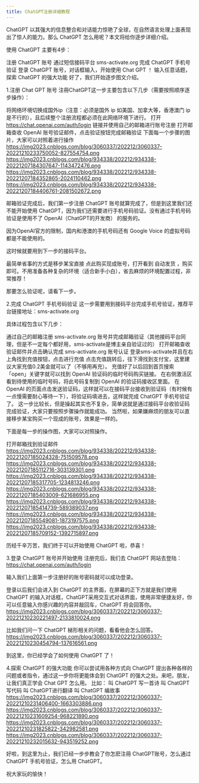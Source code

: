 ```yaml
---
title: ChatGPT注册详细教程
---
```


ChatGPT 以其强大的信息整合和对话能力惊艳了全球，在自然语言处理上面表现出了惊人的能力。那么 ChatGPT 怎么用呢？本文将给你逐步详细介绍。

使用 ChatGPT 主要有4步：

注册 ChatGPT 账号
通过短信接码平台 sms-activate.org 完成 ChatGPT 手机号验证
登录 ChatGPT 账号，对话框输入，开始使用 Chat GPT ！ 
输入任意话题，探索 ChatGPT 的强大功能
好了，我们开始逐步图文介绍。

1.注册 Chat GPT 账号
注冊ChatGPT这一步主要包含以下几步（需要按照顺序逐步操作）：

将网络环境切换成国外ip（注意：必须是国外 ip 如美国、加拿大等，香港澳门 ip 是不行的），且后续整个注册流程都必须在此网络环境下进行。
打开 https://chat.openai.com/auth/login 链接并使用自己的邮箱进行账号注册
打开邮箱查收 OpenAI 账号验证邮件，点击验证按钮完成邮箱验证
下面每一个步骤的图片，大家可以对照着进行操作
https://img2023.cnblogs.com/blog/3060337/202212/3060337-20221210233750052-827554754.png
https://img2023.cnblogs.com/blog/934338/202212/934338-20221207184307647-1143472476.png
https://img2023.cnblogs.com/blog/934338/202212/934338-20221207184352865-2024110462.png
https://img2023.cnblogs.com/blog/934338/202212/934338-20221207184406761-2081502672.png

邮箱验证完成后，我们第一步注册 ChatGPT 账号就算完成了，但是到这里我们还不能开始使用 ChatGPT，因为我们还需要进行手机号码验证。没有通过手机号码验证是使用不了 OpenAI（ChatGPT的开发商） 的服务的。

因为OpenAI官方的限制，国内和港澳的手机号码还有 Google Voice 的虚拟号码都是不能使用的。

这时候就要用到下一步的接码平台。

最简单省事的方式是移步某宝直接 点此购买现成账号，打开看到 自动发货 ，购买即可。不用准备各种复杂的环境（适合新手小白），省去麻烦的环境配置过程，非常推荐！

那要怎么验证呢，请看下一步。

2.完成 ChatGPT 手机号码验证
这一步需要用到接码平台完成手机号验证，推荐平台链接地址：sms-activate.org

具体过程包含以下几步：

通过自己的邮箱注册 sms-activate.org 账号并完成邮箱验证（其他接码平台同理，但是不一定每个都好用，sms-activate是博主亲自验证过的）
打开邮箱查收验证邮件并点击确认完成 sms-activate.org 账号认证
登录sms-activate并且在右上角找到充值按钮，点击进行充值
点击充值跳转后，往下滑找到支付宝，这里建议大家充值0.2美金就可以了（不够用再充）。
充值好了以后回到首页搜索「open」关键字就可以找到 OpenAI 验证码的临时号码购买链接。
在右侧激活区看到待使用的临时号码，将此号码复制到 OpenAI 的验证码接收区里面。
在 OpenAI 的页面点击发送验证码，这样就可以在接码平台接收到验证码（有时候有一点慢需要耐心等待一下），将验证码填进去，这样就完成 ChatGPT 手机号验证了。
 这一步比较长，但是操起其实也不复杂，简单说就是通过接码平台收验证码完成验证，大家只要按照步骤操作就能成功。
当然啦，如果嫌麻烦的朋友可以直接移步某宝购买一个现成的账号，效果是一样的。



下面是每一步的操作图，大家可以对照操作。



打开邮箱找到验证邮件
https://img2023.cnblogs.com/blog/934338/202212/934338-20221207185024328-751509578.png
https://img2023.cnblogs.com/blog/934338/202212/934338-20221207185112716-303139301.png
https://img2023.cnblogs.com/blog/934338/202212/934338-20221207185317705-1234813246.png
https://img2023.cnblogs.com/blog/934338/202212/934338-20221207185403009-621686955.png
https://img2023.cnblogs.com/blog/934338/202212/934338-20221207185414739-589389037.png
https://img2023.cnblogs.com/blog/934338/202212/934338-20221207185549081-1873197575.png
https://img2023.cnblogs.com/blog/934338/202212/934338-20221207185709152-1392715897.png

历经千辛万苦，我们终于可以开始使用 ChatGPT 啦，恭喜！

3.登录 ChatGPT 账号并开始使用
注册完后，我们去 ChatGPT 网站去登陆： https://chat.openai.com/auth/login

输入我们上面第一步注册好的账号密码就可以成功登录。
 
登录以后我们会进入到 ChatGPT 的主界面，在屏幕的正下方就是我们使用 ChatGPT 的输入对话框，ChatGPT采用交互式对话界面，使用非常便捷友好，你可以任意输入你感兴趣的内容并敲回车，ChatGPT 将会回答你。
https://img2023.cnblogs.com/blog/3060337/202212/3060337-20221210230221497-2133810024.png

比如我们问一下 ChatGPT 梯形相关的问题，看看他会怎么回答。
https://img2023.cnblogs.com/blog/3060337/202212/3060337-20221210230454794-137616561.png

到这里，你已经学会了如何使用 ChatGPT 了！

 

4.探索 ChatGPT 的强大功能
你可以尝试用各种方式向 ChatGPT 提出各种各样的问题或者指令，通过这一步你将更能体会到 ChatGPT 的强大之处。来吧，朋友，让我们真正学会 Chat GPT 怎么用。
比如：
叫 ChatGPT 写一首诗
叫 ChatGPT 写代码
叫 ChatGPT进行翻译
叫 ChatGPT 编故事
https://img2023.cnblogs.com/blog/3060337/202212/3060337-20221210231406400-1663303886.png
https://img2023.cnblogs.com/blog/3060337/202212/3060337-20221210231609254-968221890.png
https://img2023.cnblogs.com/blog/3060337/202212/3060337-20221210231825822-342982581.png
https://img2023.cnblogs.com/blog/3060337/202212/3060337-20221210232015632-943519252.png

 

 

 

 

 

 

 

 好啦，到这里为止，我们已经一步步教会了你怎麽注冊 ChatGPT账号，怎么通过 ChatGPT 手机号验证，怎么用 ChatGPT。

 祝大家玩的愉快！